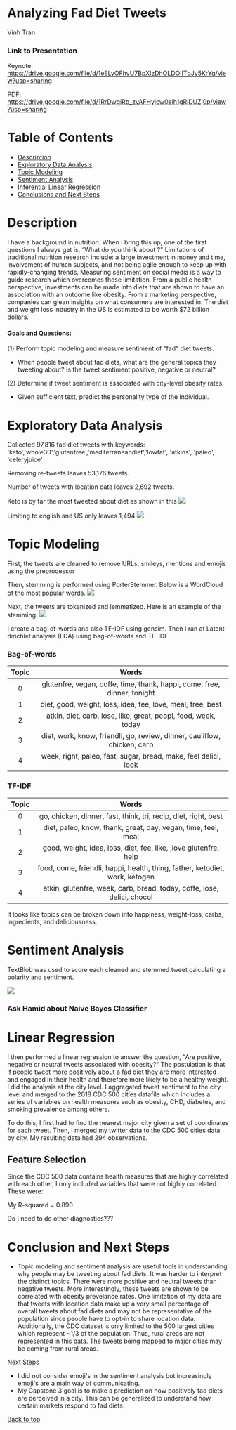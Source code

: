 # Analyzing Fad Diet Tweets
Vinh Tran

### Link to Presentation
Keynote: https://drive.google.com/file/d/1eELvOFhvU7BpXIzDhOLDOIlTbJy5KrYq/view?usp=sharing

PDF: https://drive.google.com/file/d/1RrDwgiRb_zyAFHyjcw0eih1gRjDUZj0p/view?usp=sharing

# Table of Contents
- [Description](#Description)
- [Exploratory Data Analysis](#Exploratory-Data-Analysis)
- [Topic Modeling](#Topic-Modeling)
- [Sentiment Analysis](#Sentiment-Analysis)
- [Inferential Linear Regression](#Linear-Regression)
- [Conclusions and Next Steps](#Conclusions)

# Description

I have a background in nutrition. When I bring this up, one of the first questions I always get is, “What do you think about <insert fad diet>?" Limitations of traditional nutrition research include: a large investment in money and time, involvement of human subjects, and not being agile enough to keep up with rapidly-changing trends. Measuring sentiment on social media is a way to guide research which overcomes these limitation. From a public health perspective, investments can be made into diets that are shown to have an association with an outcome like obesity. From a marketing perspective, companies can glean insights on what consumers are interested in. The diet and weight loss industry in the US is estimated to be worth $72 billion dollars.

#### Goals and Questions:
(1) Perform topic modeling and measure sentiment of "fad" diet tweets.  
- When people tweet about fad diets, what are the general topics they tweeting about? Is the tweet sentiment positive, negative or neutral?

(2) Determine if tweet sentiment is associated with city-level obesity rates.
- Given sufficient text, predict the personality type of the individual.


# Exploratory Data Analysis

Collected 97,816 fad diet tweets with keywords:  'keto','whole30','glutenfree','mediterraneandiet','lowfat', 'atkins', 'paleo', 'celeryjuice'

Removing re-tweets leaves 53,176 tweets.

Number of tweets with location data leaves 2,692 tweets.

Keto is by far the most tweeted about diet as shown in this
![](images/Popularity_of_fad_diets.png)

Limiting to english and US only leaves 1,494
![](images/usmap.png)


# Topic Modeling
First, the tweets are cleaned to remove URLs, smileys, mentions and emojis using the preprocessor

Then, stemming is performed using PorterStemmer. Below is a WordCloud of the most popular words.
![](images/word1.png)

Next, the tweets are tokenized and lemmatized. Here is an example of the stemming.
![](images/tokenlem.png)

I create a bag-of-words and also TF-IDF using gensim. Then I ran at Latent-dirichlet analysis (LDA) using bag-of-words and TF-IDF.

### Bag-of-words
|Topic|Words|
|:---:|:---:|
|0|glutenfre, vegan, coffe, time, thank, happi, come, free, dinner, tonight|
|1|diet, good, weight, loss, idea, fee, love, meal, free, best|
|2|atkin, diet, carb, lose, like, great, peopl, food, week, today|
|3|diet, work, know, friendli, go, review, dinner, cauliflow, chicken, carb|
|4|week, right, paleo, fast, sugar, bread, make, feel delici, look|

### TF-IDF
|Topic|Words|
|:---:|:---:|
|0|go, chicken, dinner, fast, think, tri, recip, diet, right, best |
|1|diet, paleo, know, thank, great, day, vegan, time, feel, meal |
|2|good, weight, idea, loss, diet, fee, like, ,love glutenfre, help |
|3|food, come, friendli, happi, health, thing, father, ketodiet, work, ketogen|
|4|atkin, glutenfre, week, carb, bread, today, coffe, lose, delici, chocol|

It looks like topics can be broken down into happiness, weight-loss, carbs, ingredients, and deliciousness.

# Sentiment Analysis

TextBlob was used to score each cleaned and stemmed tweet calculating a polarity and sentiment.

![](images/Tweet_Sentiment.png)

### Ask Hamid about Naive Bayes Classifier

# Linear Regression
I then performed a linear regression to answer the question, "Are positive, negative or neutral tweets associated with obesity?" The postulation is that if people tweet more positively about a fad diet they are more interested and engaged in their health and therefore more likely to be a healthy weight. I did the analysis at the city level. I aggregated tweet sentiment to the city level and merged to the 2018 CDC 500 cities datafile which includes a series of variables on health measures such as obesity, CHD, diabetes, and smoking prevalence among others.

To do this, I first had to find the nearest major city given a set of coordinates for each tweet. Then, I merged my twitter data to the CDC 500 cities data by city. My resulting data had 294 observations.

## Feature Selection
Since the CDC 500 data contains health measures that are highly correlated with each other, I only included variables that were not highly correlated. These were:

My R-squared = 0.890

Do I need to do other diagnostics???


# Conclusion and Next Steps

- Topic modeling and sentiment analysis are useful tools in understanding why people may be tweeting about fad diets. It was harder to interpret the distinct topics. There were more positive and neutral tweets than negative tweets. More interestingly, these tweets are shown to be correlated with obesity prevelance rates. One limitation of my data are that tweets with location data make up a very small percentage of overall tweets about fad diets and may not be representative of the population since people have to opt-in to share location data. Additionally, the CDC dataset is only limited to the 500 largest cities which represent ~1/3 of the population. Thus, rural areas are not represented in this data. The tweets being mapped to major cities may be coming from rural areas.

Next Steps
- I did not consider emoji's in the sentiment analysis but increasingly emoji's are a main way of communicating.
- My Capstone 3 goal is to make a prediction on how positively fad diets are perceived in a city. This can be generalized to understand how certain markets respond to fad diets.


<a href="#Analyzing-Fad-Diet-Tweets">Back to top</a>

```python

```
